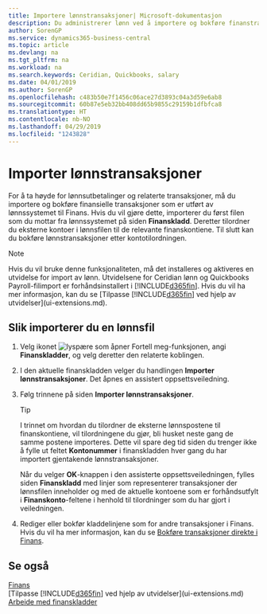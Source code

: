 ```yaml
---
title: Importere lønnstransaksjoner| Microsoft-dokumentasjon
description: Du administrerer lønn ved å importere og bokføre finanstransaksjoner fra lønnssystemet til Finans ved hjelp av en utvidelse for lønn, for eksempel Ceridian eller Quickbooks.
author: SorenGP
ms.service: dynamics365-business-central
ms.topic: article
ms.devlang: na
ms.tgt_pltfrm: na
ms.workload: na
ms.search.keywords: Ceridian, Quickbooks, salary
ms.date: 04/01/2019
ms.author: SorenGP
ms.openlocfilehash: c483b50e7f1456c06ace27d3893c04a3d59e6ab8
ms.sourcegitcommit: 60b87e5eb32bb408dd65b9855c29159b1dfbfca8
ms.translationtype: HT
ms.contentlocale: nb-NO
ms.lasthandoff: 04/29/2019
ms.locfileid: "1243828"
---
```

# <a name="import-payroll-transactions"></a>Importer lønnstransaksjoner
For å ta høyde for lønnsutbetalinger og relaterte transaksjoner, må du importere og bokføre finansielle transaksjoner som er utført av lønnssystemet til Finans. Hvis du vil gjøre dette, importerer du først filen som du mottar fra lønnssystemet på siden **Finanskladd**. Deretter tilordner du eksterne kontoer i lønnsfilen til de relevante finanskontiene. Til slutt kan du bokføre lønnstransaksjoner etter kontotilordningen.

> [!NOTE]  
>   Hvis du vil bruke denne funksjonaliteten, må det installeres og aktiveres en utvidelse for import av lønn. Utvidelsene for Ceridian lønn og Quickbooks Payroll-filimport er forhåndsinstallert i [!INCLUDE[d365fin](includes/d365fin_md.md)]. Hvis du vil ha mer informasjon, kan du se [Tilpasse [!INCLUDE[d365fin](includes/d365fin_md.md)] ved hjelp av utvidelser](ui-extensions.md).

## <a name="to-import-a-payroll-file"></a>Slik importerer du en lønnsfil
1. Velg ikonet ![lyspære som åpner Fortell meg-funksjonen](media/ui-search/search_small.png "Fortell hva du vil gjøre"), angi **Finanskladder**, og velg deretter den relaterte koblingen.
2. I den aktuelle finanskladden velger du handlingen **Importer lønnstransaksjoner**. Det åpnes en assistert oppsettsveiledning.
3. Følg trinnene på siden **Importer lønnstransaksjoner**.

    > [!TIP]  
    >   I trinnet om hvordan du tilordner de eksterne lønnspostene til finanskontiene, vil tilordningene du gjør, bli husket neste gang de samme postene importeres. Dette vil spare deg tid siden du trenger ikke å fylle ut feltet **Kontonummer** i finanskladden hver gang du har importert gjentakende lønnstransaksjoner.   

    Når du velger **OK**-knappen i den assisterte oppsettsveiledningen, fylles siden **Finanskladd** med linjer som representerer transaksjoner der lønnsfilen inneholder og med de aktuelle kontoene som er forhåndsutfylt i **Finanskonto**-feltene i henhold til tilordninger som du har gjort i veiledningen.
4. Rediger eller bokfør kladdelinjene som for andre transaksjoner i Finans. Hvis du vil ha mer informasjon, kan du se [Bokføre transaksjoner direkte i Finans](finance-how-post-transactions-directly.md).   

## <a name="see-also"></a>Se også
[Finans](finance.md)  
[Tilpasse [!INCLUDE[d365fin](includes/d365fin_md.md)] ved hjelp av utvidelser](ui-extensions.md)  
[Arbeide med finanskladder](ui-work-general-journals.md)  
